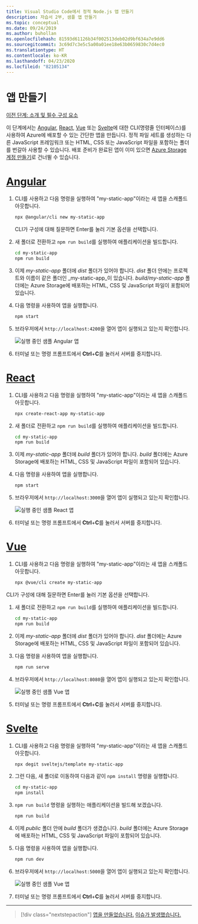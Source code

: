 ```yaml
---
title: Visual Studio Code에서 정적 Node.js 앱 만들기
description: 자습서 2부, 샘플 앱 만들기
ms.topic: conceptual
ms.date: 09/24/2019
ms.author: buhollan
ms.openlocfilehash: 81593d61126b34f002513deb02d9bf634a7e9dd6
ms.sourcegitcommit: 3c69d7c3e5c5a00a01ee18e63b0659830c7d4ec0
ms.translationtype: HT
ms.contentlocale: ko-KR
ms.lasthandoff: 04/23/2020
ms.locfileid: "82105134"
---
```

# <a name="create-the-app"></a>앱 만들기

[이전 단계: 소개 및 필수 구성 요소](tutorial-vscode-static-website-node-01.md)

이 단계에서는 [Angular](https://cli.angular.io/), [React](https://github.com/facebook/create-react-app), [Vue](https://cli.vuejs.org/) 또는 [Svelte](https://github.com/sveltejs/template)에 대한 CLI(명령줄 인터페이스)를 사용하여 Azure에 배포할 수 있는 간단한 앱을 만듭니다. 정적 파일 세트를 생성하는 다른 JavaScript 프레임워크 또는 HTML, CSS 또는 JavaScript 파일을 포함하는 폴더를 번갈아 사용할 수 있습니다. 배포 준비가 완료된 앱이 이미 있으면 [Azure Storage 계정 만들기](tutorial-vscode-static-website-node-03.md)로 건너뛸 수 있습니다.

# <a name="angular"></a>[Angular](#tab/angular)

1. CLI를 사용하고 다음 명령을 실행하여 "my-static-app"이라는 새 앱을 스캐폴드 아웃합니다.

    ```bash
    npx @angular/cli new my-static-app
    ```

    CLI가 구성에 대해 질문하면 Enter를 눌러 기본 옵션을 선택합니다.

1. 새 폴더로 전환하고 `npm run build`를 실행하여 애플리케이션을 빌드합니다.

    ```bash
    cd my-static-app
    npm run build
    ```

1. 이제 _my-static-app_ 폴더에 _dist_ 폴더가 있어야 합니다. _dist_ 폴더 안에는 프로젝트와 이름이 같은 폴더인 _my-static-app_이 있습니다. _build/my-static-app_ 폴더에는 Azure Storage에 배포하는 HTML, CSS 및 JavaScript 파일이 포함되어 있습니다.

1. 다음 명령을 사용하여 앱을 실행합니다.

    ```bash
    npm start
    ```

1. 브라우저에서 `http://localhost:4200`을 열어 앱이 실행되고 있는지 확인합니다.

    ![실행 중인 샘플 Angular 앱](media/static-website/local-app-angular.png)

1. 터미널 또는 명령 프롬프트에서 **Ctrl**+**C**를 눌러서 서버를 중지합니다.

# <a name="react"></a>[React](#tab/react)

1. CLI를 사용하고 다음 명령을 실행하여 "my-static-app"이라는 새 앱을 스캐폴드 아웃합니다.

    ```bash
    npx create-react-app my-static-app
    ```

1. 새 폴더로 전환하고 `npm run build`를 실행하여 애플리케이션을 빌드합니다.

    ```bash
    cd my-static-app
    npm run build
    ```

1. 이제 _my-static-app_ 폴더에 _build_ 폴더가 있어야 합니다. _build_ 폴더에는 Azure Storage에 배포하는 HTML, CSS 및 JavaScript 파일이 포함되어 있습니다.

1. 다음 명령을 사용하여 앱을 실행합니다.

    ```bash
    npm start
    ```

1. 브라우저에서 `http://localhost:3000`을 열어 앱이 실행되고 있는지 확인합니다.

    ![실행 중인 샘플 React 앱](media/static-website/local-app-react.png)

1. 터미널 또는 명령 프롬프트에서 **Ctrl**+**C**를 눌러서 서버를 중지합니다.

# <a name="vue"></a>[Vue](#tab/vue)

1. CLI를 사용하고 다음 명령을 실행하여 "my-static-app"이라는 새 앱을 스캐폴드 아웃합니다.

    ```bash
    npx @vue/cli create my-static-app
    ```

CLI가 구성에 대해 질문하면 Enter를 눌러 기본 옵션을 선택합니다.

1. 새 폴더로 전환하고 `npm run build`를 실행하여 애플리케이션을 빌드합니다.

    ```bash
    cd my-static-app
    npm run build
    ```

1. 이제 _my-static-app_ 폴더에 _dist_ 폴더가 있어야 합니다. _dist_ 폴더에는 Azure Storage에 배포하는 HTML, CSS 및 JavaScript 파일이 포함되어 있습니다.

1. 다음 명령을 사용하여 앱을 실행합니다.

     ```bash
     npm run serve
     ```

1. 브라우저에서 `http://localhost:8080`을 열어 앱이 실행되고 있는지 확인합니다.

    ![실행 중인 샘플 Vue 앱](media/static-website/local-app-vue.png)

1. 터미널 또는 명령 프롬프트에서 **Ctrl**+**C**를 눌러서 서버를 중지합니다.

# <a name="svelte"></a>[Svelte](#tab/svelte)

1. CLI를 사용하고 다음 명령을 실행하여 "my-static-app"이라는 새 앱을 스캐폴드 아웃합니다.

    ```bash
    npx degit sveltejs/template my-static-app
    ```

1. 그런 다음, 새 폴더로 이동하여 다음과 같이 `npm install` 명령을 실행합니다.

    ```bash
    cd my-static-app
    npm install
    ```

1. `npm run build` 명령을 실행하는 애플리케이션을 빌드해 보겠습니다.

    ```bash
    npm run build
    ```

1. 이제 _public_ 폴더 안에 _build_ 폴더가 생겼습니다. _build_ 폴더에는 Azure Storage에 배포하는 HTML, CSS 및 JavaScript 파일이 포함되어 있습니다.

1. 다음 명령을 사용하여 앱을 실행합니다.

     ```bash
     npm run dev
     ```

1. 브라우저에서 `http://localhost:5000`을 열어 앱이 실행되고 있는지 확인합니다.

    ![실행 중인 샘플 Vue 앱](media/static-website/local-app-svelte.png)

1. 터미널 또는 명령 프롬프트에서 **Ctrl**+**C**를 눌러서 서버를 중지합니다.

---

> [!div class="nextstepaction"]
> [앱을 만들었습니다.](tutorial-vscode-static-website-node-03.md) [이슈가 발생했습니다.](https://www.research.net/r/PWZWZ52?tutorial=node-deployment-staticwebsite&step=create-app)
